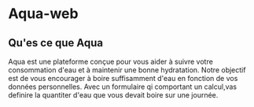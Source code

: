 # Aqua-web
## Qu'es ce que Aqua 
Aqua est une plateforme conçue pour vous aider à suivre votre consommation d'eau et à maintenir une bonne hydratation. Notre objectif est de vous encourager à boire suffisamment d'eau en fonction de vos données personnelles. Avec un formulaire qi comportant un calcul,vas definire la quantiter d'eau que vous devait boire sur une journée.

